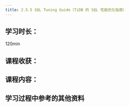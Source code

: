 ```yaml
---
title: 2.5.5 SQL Tuning Guide（TiDB 的 SQL 性能优化指南）
---
```


## 学习时长：

120min

## 课程收获：

## 课程内容：

>

## 学习过程中参考的其他资料

